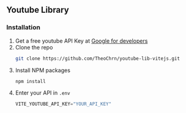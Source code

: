 
## Youtube Library

### Installation

1. Get a free youtube API Key at [Google for developers](https://developers.google.com/youtube/v3/getting-started?hl=fr)
2. Clone the repo
   ```sh
   git clone https://github.com/TheoChrn/youtube-lib-vitejs.git
   ```
3. Install NPM packages
   ```sh
   npm install
   ```
4. Enter your API in `.env`
   ```js
   VITE_YOUTUBE_API_KEY="YOUR_API_KEY"
   ```
